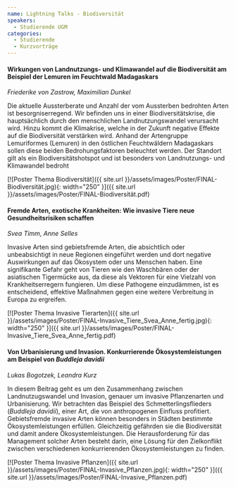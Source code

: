 ```yaml
---
name: Lightning Talks - Biodiversität
speakers:
  - Studierende UGM
categories:
  - Studierende
  - Kurzvorträge
---
```


#### Wirkungen von Landnutzungs- und Klimawandel auf die Biodiversität am Beispiel der Lemuren im Feuchtwald Madagaskars
*Friederike von Zastrow, Maximilian Dunkel*

Die aktuelle Aussterberate und Anzahl der vom Aussterben bedrohten Arten ist besorgniserregend. Wir befinden uns in einer Biodiversitätskrise, die hauptsächlich durch den menschlichen Landnutzungswandel verursacht wird. Hinzu kommt die Klimakrise, welche in der Zukunft negative Effekte auf die Biodiversität verstärken wird. Anhand der Artengruppe Lemuriformes (Lemuren) in den östlichen Feuchtwäldern Madagaskars sollen diese beiden Bedrohungsfaktoren beleuchtet werden. Der Standort gilt als ein Biodiversitätshotspot und ist besonders von Landnutzungs- und Klimawandel bedroht

[![Poster Thema Biodiversität]({{ site.url }}/assets/images/Poster/FINAL-Biodiversität.jpg){: width="250" }]({{ site.url }}/assets/images/Poster/FINAL-Biodiversität.pdf)


#### Fremde Arten, exotische Krankheiten: Wie invasive Tiere neue Gesundheitsrisiken schaffen
*Svea Timm, Anne Selles*

Invasive Arten sind gebietsfremde Arten, die absichtlich oder unbeabsichtigt in neue Regionen eingeführt werden und dort negative Auswirkungen auf das Ökosystem oder uns Menschen haben. Eine signifikante Gefahr geht von Tieren wie den Waschbären oder der asiatischen Tigermücke aus, da diese als Vektoren für eine Vielzahl von Krankheitserregern fungieren. Um diese Pathogene einzudämmen, ist es entscheidend, effektive Maßnahmen gegen eine weitere Verbreitung in Europa zu ergreifen.


[![Poster Thema Invasive Tierarten]({{ site.url }}/assets/images/Poster/FINAL-Invasive_Tiere_Svea_Anne_fertig.jpg){: width="250" }]({{ site.url }}/assets/images/Poster/FINAL-Invasive_Tiere_Svea_Anne_fertig.pdf)


#### Von Urbanisierung und Invasion. Konkurrierende Ökosystemleistungen am Beispiel von *Buddleja davidii*
*Lukas Bogotzek, Leandra Kurz*

In diesem Beitrag geht es um den Zusammenhang zwischen Landnutzugswandel und Invasion, genauer um invasive Pflanzenarten und Urbanisierung. Wir betrachten das Beispiel des Schmetterlingsflieders (*Buddleja davidii*), einer Art, die von anthropogenen Einfluss profitiert. Gebietsfremde invasive Arten können besonders in Städten bestimmte Ökosystemleistungen erfüllen. Gleichzeitig gefährden sie die Biodiversität und damit andere Ökosystemleistungen. Die Herausforderung für das Management solcher Arten besteht darin, eine Lösung für den Zielkonflikt zwischen verschiedenen konkurrierenden Ökosystemleistungen zu finden. 


[![Poster Thema Invasive Pflanzen]({{ site.url }}/assets/images/Poster/FINAL-Invasive_Pflanzen.jpg){: width="250" }]({{ site.url }}/assets/images/Poster/FINAL-Invasive_Pflanzen.pdf)


